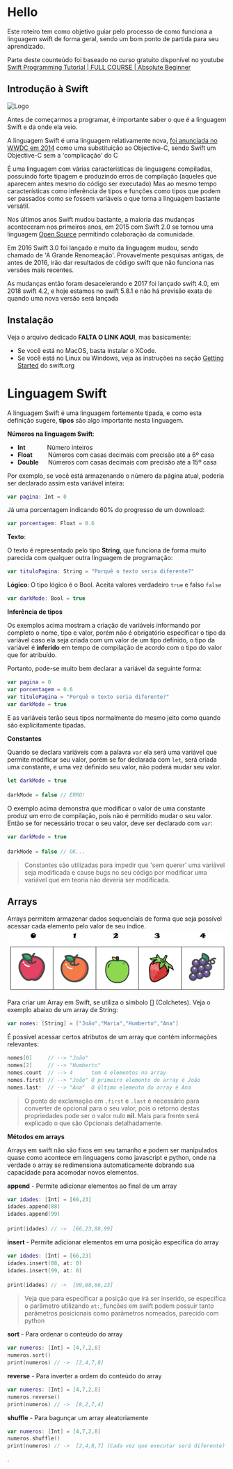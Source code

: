 # Hello
Este roteiro tem como objetivo guiar pelo processo de como funciona a linguagem swift de forma geral, sendo um bom ponto de partida para seu aprendizado. 

Parte deste counteúdo foi baseado no curso gratuito disponível no youtube [Swift Programming Tutorial | FULL COURSE | Absolute Beginner](https://www.youtube.com/watch?v=CwA1VWP0Ldw)

## Introdução à Swift
![Logo](https://developer.apple.com/swift/images/swift-logo.svg)

Antes de começarmos a programar, é importante saber o que é a linguagem Swift e da onde ela veio.

A linguagem Swift é uma linguagem relativamente nova, [foi anunciada no WWDC em 2014](https://www.youtube.com/watch?v=MO7Ta0DvEWA) como uma substituição ao Objective-C, sendo Swift um Objective-C sem a 'complicação' do C

É uma linguagem com várias características de linguagens compiladas, possuindo forte tipagem e produzindo erros de compilação (aqueles que aparecem antes mesmo do código ser executado) Mas ao mesmo tempo características como inferência de tipos e funções como tipos que podem ser passados como se fossem variáveis o que torna a linguagem bastante versátil.

Nos últimos anos Swift mudou bastante, a maioria das mudanças aconteceram nos primeiros anos, em 2015 com Swift 2.0 se tornou uma linguagem [Open Source](https://www.swift.org/) permitindo colaboração da comunidade.

Em 2016 Swift 3.0 foi lançado e muito da linguagem mudou, sendo chamado de 'A Grande Renomeação'. Provavelmente pesquisas antigas, de antes de 2016, irão dar resultados de código swift que não funciona nas versões mais recentes.

As mudanças então foram desacelerando e 2017 foi lançado swift 4.0, em 2018 swift 4.2, e hoje estamos no swift 5.8.1 e não há previsão exata de quando uma nova versão será lançada

## Instalação

Veja o arquivo dedicado **FALTA O LINK AQUI**, mas basicamente:

- Se você está no MacOS, basta instalar o XCode.
- Se você está no Linux ou Windows, veja as instruções na seção [Getting Started](https://www.swift.org/getting-started/) do swift.org
  
# Linguagem Swift
A linguagem Swift é uma linguagem fortemente tipada, e como esta definição sugere, **tipos** são algo importante nesta linguagem.

**Números na linguagem Swift**:
- **Int** &emsp;&emsp;&emsp; Número inteiros
- **Float** &emsp;&emsp;  Números com casas decimais com precisão até a 6º casa
- **Double** &emsp; Números com casas decimais com precisão até a 15º casa

Por exemplo, se você está armazenando o número da página atual, poderia ser declarado assim esta variável inteira:
```swift
var pagina: Int = 0
```
Já uma porcentagem indicando 60% do progresso de um download:
```swift
var porcentagem: Float = 0.6
```

**Texto**:

O texto é representado pelo tipo **String**, que funciona de forma muito parecida com qualquer outra linguagem de programação:
```swift
var tituloPagina: String = "Porquê o texto seria diferente?"
```

**Lógico**:
O tipo lógico é o Bool. Aceita valores verdadeiro `true` e falso `false`
```swift
var darkMode: Bool = true
```

**Inferência de tipos**

Os exemplos acima mostram a criação de variáveis informando por completo o nome, tipo e valor, porém não é obrigatório especificar o tipo da variável caso ela seja criada com um valor de um tipo definido, o tipo da variável é **inferido** em tempo de compilação de acordo com o tipo do valor que for atribuído.

Portanto, pode-se muito bem declarar a variável da seguinte forma:
```swift
var pagina = 0
var porcentagem = 0.6
var tituloPagina = "Porquê o texto seria diferente?"
var darkMode = true
```
E as variáveis terão seus tipos normalmente do mesmo jeito como quando são explicitamente tipadas.

**Constantes**

Quando se declara variáveis com a palavra `var` ela será uma variável que permite modificar seu valor, porém se for declarada com `let`, será criada uma constante, e uma vez definido seu valor, não poderá mudar seu valor.

```swift
let darkMode = true

darkMode = false // ERRO!
```

O exemplo acima demonstra que modificar o valor de uma constante produz um erro de compilação, pois não é permitido mudar o seu valor. Então se for necessário trocar o seu valor, deve ser declarado com `var`:

```swift
var darkMode = true

darkMode = false // OK...
```

> Constantes são utilizadas para impedir que 'sem querer' uma variável seja modificada e cause bugs no seu código por modificar uma variável que em teoria não deveria ser modificada.

## Arrays
Arrays permitem armazenar dados sequenciais de forma que seja possível acessar cada elemento pelo valor de seu índice.
![Array.png](Array.png)

Para criar um Array em Swift, se utiliza o símbolo [] (Colchetes). Veja o exemplo abaixo de um array de String:
```swift
var nomes: [String] = ["João","Maria","Humberto","Ana"]
```
É possível acessar certos atributos de um array que contém informações relevantes:
```swift
nomes[0]     // --> "João"
nomes[2]     // --> "Humberto"
nomes.count  // --> 4      tem 4 elementos no array
nomes.first! // --> "João" O primeiro elemento do array é João
nomes.last!  // --> "Ana"  O último elemento do array é Ana
```
> O ponto de exclamação em `.first` e `.last` é necessário para converter de opcional para o seu valor, pois o retorno destas propriedades pode ser o valor nulo **nil**. Mais para frente será explicado o que são Opcionais detalhadamente.

**Métodos em arrays**

Arrays em swift não são fixos em seu tamanho e podem ser manipulados quase como acontece em linguagens como javascript e python, onde na verdade o array se redimensiona automaticamente dobrando sua capacidade para acomodar novos elementos.

**append** - Permite adicionar elementos ao final de um array
```swift
var idades: [Int] = [66,23]
idades.append(88)
idades.append(99)

print(idades) // ->  [66,23,88,99]
```

**insert** - Permite adicionar elementos em uma posição específica do array
```swift
var idades: [Int] = [66,23]
idades.insert(88, at: 0)
idades.insert(99, at: 0)

print(idades) // ->  [99,88,66,23]
```
> Veja que para especificar a posição que irá ser inserido, se especifica o parâmetro utilizando `at:`, funções em swift podem possuir tanto parâmetros posicionais como parâmetros nomeados, parecido com python

**sort** - Para ordenar o conteúdo do array
```swift
var numeros: [Int] = [4,7,2,8]
numeros.sort()
print(numeros) // ->  [2,4,7,8]
```

**reverse** - Para inverter a ordem do conteúdo do array
```swift
var numeros: [Int] = [4,7,2,8]
numeros.reverse()
print(numeros) // ->  [8,2,7,4]
```

**shuffle** - Para bagunçar um array aleatoriamente
```swift
var numeros: [Int] = [4,7,2,8]
numeros.shuffle()
print(numeros) // ->  [2,4,8,7] (Cada vez que executar será diferente)
```

.